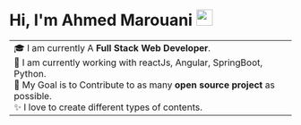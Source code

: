 # Hi, I'm Ahmed Marouani <img src="https://github.com/TheDudeThatCode/TheDudeThatCode/blob/master/Assets/Hi.gif" width="29px">

<table>
  <tr>
    <td valign="center">
      🎓 I am currently A <strong> Full Stack Web Developer</strong>. <br>
      🌱 I am currently working with reactJs, Angular, SpringBoot, Python.<br>
      🎯 My Goal is to Contribute to as many <strong>open source project</strong>  as possible.<br>
      ✨ I love to create different types of contents.<br>
    </td>  
  </tr>
  </table>
  <br><br>
